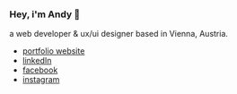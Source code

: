 ### Hey, i'm Andy 👋

a web developer & ux/ui designer based in Vienna, Austria.


- <a href="https://www.andreas-stricker.at" target="_blank">portfolio website</a>
- <a href="https://www.linkedin.com/in/andreas-stricker/" target="_blank">linkedIn</a>
- <a href="https://www.facebook.com/andreas.stricker.webdev" target="_blank">facebook</a>
- <a href="https://www.instagram.com/andy.webdev" target="_blank">instagram</a>

<!--
**andreas-stricker/andreas-stricker** is a ✨ _special_ ✨ repository because its `README.md` (this file) appears on your GitHub profile.

Here are some ideas to get you started:

- 🔭 I’m currently working on ...
- 🌱 I’m currently learning ...
- 👯 I’m looking to collaborate on ...
- 🤔 I’m looking for help with ...
- 💬 Ask me about ...
- 📫 How to reach me: ...
- 😄 Pronouns: ...
- ⚡ Fun fact: ...
-->
